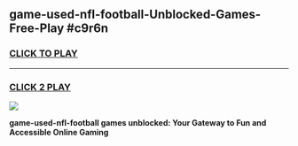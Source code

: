 
## game-used-nfl-football-Unblocked-Games-Free-Play #c9r6n
<h3>
<a href="https://us.freeplayer.one?title=game-used-nfl-football&ref=9M">CLICK TO PLAY</a></h3>
<hr>

<h3>
<a href="https://us.freeplayer.one?title=game-used-nfl-football&ref=9M">CLICK 2 PLAY</a>
  
</h3>

<a href="https://us.freeplayer.one?title=game-used-nfl-football&ref=9M"><img src="https://clearcache.store/games.png"></a>


**game-used-nfl-football games unblocked: Your Gateway to Fun and Accessible Online Gaming**
